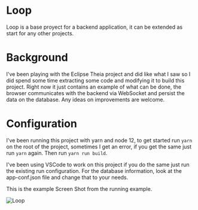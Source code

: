# Loop

Loop is a base proyect for a backend application, it can be extended as start for any other projects.

# Background

I've been playing with the Eclipse Theia project and did like what I saw so I did spend some time extracting some code and modifying it to build this project. Right now it just contains an example of what can be done, the browser communicates with the backend via WebSocket and persist the data on the database. Any ideas on improvements are welcome.

# Configuration

I've been running this project with yarn and node 12, to get started run `yarn` on the root of the project, sometimes I get an error, if you get the same just run `yarn` again. Then run `yarn run build`.

I've been using VSCode to work on this project if you do the same just run the existing run configuration. For the database information, look at the app-conf.json file and change that to your needs.

This is the example Screen Shot from the running example.

![Loop](https://nmorenor.com/loop-ss.png)